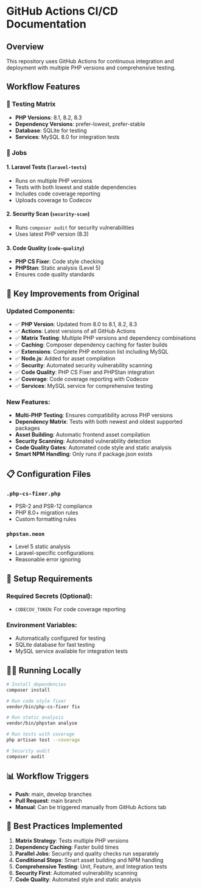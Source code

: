 # GitHub Actions CI/CD Documentation

## Overview
This repository uses GitHub Actions for continuous integration and deployment with multiple PHP versions and comprehensive testing.

## Workflow Features

### 🧪 Testing Matrix
- **PHP Versions**: 8.1, 8.2, 8.3
- **Dependency Versions**: prefer-lowest, prefer-stable
- **Database**: SQLite for testing
- **Services**: MySQL 8.0 for integration tests

### 🔧 Jobs

#### 1. Laravel Tests (`laravel-tests`)
- Runs on multiple PHP versions
- Tests with both lowest and stable dependencies
- Includes code coverage reporting
- Uploads coverage to Codecov

#### 2. Security Scan (`security-scan`)
- Runs `composer audit` for security vulnerabilities
- Uses latest PHP version (8.3)

#### 3. Code Quality (`code-quality`)
- **PHP CS Fixer**: Code style checking
- **PHPStan**: Static analysis (Level 5)
- Ensures code quality standards

## 🚀 Key Improvements from Original

### Updated Components:
- ✅ **PHP Version**: Updated from 8.0 to 8.1, 8.2, 8.3
- ✅ **Actions**: Latest versions of all GitHub Actions
- ✅ **Matrix Testing**: Multiple PHP versions and dependency combinations
- ✅ **Caching**: Composer dependency caching for faster builds
- ✅ **Extensions**: Complete PHP extension list including MySQL
- ✅ **Node.js**: Added for asset compilation
- ✅ **Security**: Automated security vulnerability scanning
- ✅ **Code Quality**: PHP CS Fixer and PHPStan integration
- ✅ **Coverage**: Code coverage reporting with Codecov
- ✅ **Services**: MySQL service for comprehensive testing

### New Features:
- **Multi-PHP Testing**: Ensures compatibility across PHP versions
- **Dependency Matrix**: Tests with both newest and oldest supported packages
- **Asset Building**: Automatic frontend asset compilation
- **Security Scanning**: Automated vulnerability detection
- **Code Quality Gates**: Automated code style and static analysis
- **Smart NPM Handling**: Only runs if package.json exists

## 📋 Configuration Files

### `.php-cs-fixer.php`
- PSR-2 and PSR-12 compliance
- PHP 8.0+ migration rules
- Custom formatting rules

### `phpstan.neon`
- Level 5 static analysis
- Laravel-specific configurations
- Reasonable error ignoring

## 🔧 Setup Requirements

### Required Secrets (Optional):
- `CODECOV_TOKEN`: For code coverage reporting

### Environment Variables:
- Automatically configured for testing
- SQLite database for fast testing
- MySQL service available for integration tests

## 🏃‍♂️ Running Locally

```bash
# Install dependencies
composer install

# Run code style fixer
vendor/bin/php-cs-fixer fix

# Run static analysis
vendor/bin/phpstan analyse

# Run tests with coverage
php artisan test --coverage

# Security audit
composer audit
```

## 📊 Workflow Triggers

- **Push**: main, develop branches
- **Pull Request**: main branch
- **Manual**: Can be triggered manually from GitHub Actions tab

## 🎯 Best Practices Implemented

1. **Matrix Strategy**: Tests multiple PHP versions
2. **Dependency Caching**: Faster build times
3. **Parallel Jobs**: Security and quality checks run separately
4. **Conditional Steps**: Smart asset building and NPM handling
5. **Comprehensive Testing**: Unit, Feature, and Integration tests
6. **Security First**: Automated vulnerability scanning
7. **Code Quality**: Automated style and static analysis